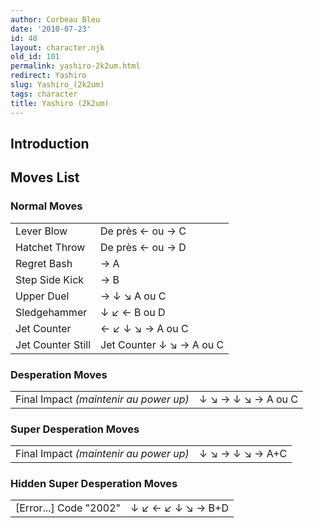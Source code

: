 ```yaml
---
author: Corbeau Bleu
date: '2010-07-23'
id: 48
layout: character.njk
old_id: 101
permalink: yashiro-2k2um.html
redirect: Yashiro
slug: Yashiro_(2k2um)
tags: character
title: Yashiro (2k2um)
---
```


## Introduction

## Moves List

### Normal Moves

|                   |                          |
|-------------------|--------------------------|
| Lever Blow        | De près ← ou → C         |
| Hatchet Throw     | De près ← ou → D         |
| Regret Bash       | → A                      |
| Step Side Kick    | → B                      |
| Upper Duel        | → ↓ ↘ A ou C             |
| Sledgehammer      | ↓ ↙ ← B ou D             |
| Jet Counter       | ← ↙ ↓ ↘ → A ou C         |
| Jet Counter Still | Jet Counter ↓ ↘ → A ou C |

### Desperation Moves

|                                        |                    |
|----------------------------------------|--------------------|
| Final Impact *(maintenir au power up)* | ↓ ↘ → ↓ ↘ → A ou C |

### Super Desperation Moves

|                                        |                 |
|----------------------------------------|-----------------|
| Final Impact *(maintenir au power up)* | ↓ ↘ → ↓ ↘ → A+C |

### Hidden Super Desperation Moves

|                          |                   |
|--------------------------|-------------------|
| \[Error...\] Code "2002" | ↓ ↙ ← ↙ ↓ ↘ → B+D |